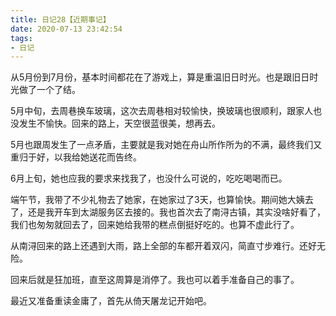 ```yaml
---
title: 日记28【近期事记】
date: 2020-07-13 23:42:54
tags:
- 日记
---
```


从5月份到7月份，基本时间都花在了游戏上，算是重温旧日时光。也是跟旧日时光做了一个了结。

5月中旬，去周巷换车玻璃，这次去周巷相对较愉快，换玻璃也很顺利，跟家人也没发生不愉快。回来的路上，天空很蓝很美，想再去。

5月也跟周发生了一点矛盾，主要就是我对她在舟山所作所为的不满，最终我们又重归于好，以我给她送花而告终。

6月上旬，她也应我的要求来找我了，也没什么可说的，吃吃喝喝而已。

端午节，我带了不少礼物去了她家，在她家过了3天，也算愉快。期间她大姨去了，还是我开车到太湖服务区去接的。我也首次去了南浔古镇，其实没啥好看了，我们也匆匆就回去了，回来她给我带的糕点倒挺好吃的。也算不虚此行了。

从南浔回来的路上还遇到大雨，路上全部的车都开着双闪，简直寸步难行。还好无险。

回来后就是狂加班，直至这周算是消停了。我也可以着手准备自己的事了。

最近又准备重读金庸了，首先从倚天屠龙记开始吧。
